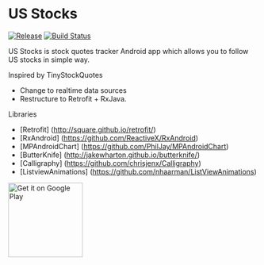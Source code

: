 # US Stocks
[![Release](https://img.shields.io/github/release/ccjeng/US-Stocks.svg)](https://github.com/ccjeng/US-Stocks/releases)
[![Build Status](https://travis-ci.org/ccjeng/US-Stocks.svg?branch=master)](https://travis-ci.org/ccjeng/US-Stocks)

US Stocks is stock quotes tracker Android app which allows you to follow US stocks in simple way. 

Inspired by TinyStockQuotes
* Change to realtime data sources
* Restructure to Retrofit + RxJava.

Libraries
* [Retrofit] (http://square.github.io/retrofit/)
* [RxAndroid] (https://github.com/ReactiveX/RxAndroid)
* [MPAndroidChart] (https://github.com/PhilJay/MPAndroidChart)
* [ButterKnife] (http://jakewharton.github.io/butterknife/)
* [Calligraphy] (https://github.com/chrisjenx/Calligraphy)
* [ListviewAnimations] (https://github.com/nhaarman/ListViewAnimations)

<a href="https://play.google.com/store/apps/details?id=com.ccjeng.stock&utm_source=global_co&utm_medium=prtnr&utm_content=Mar2515&utm_campaign=PartBadge&pcampaignid=MKT-Other-global-all-co-prtnr-py-PartBadge-Mar2515-1"><img alt="Get it on Google Play" src="https://play.google.com/intl/en_us/badges/images/generic/en-play-badge.png" width="150"/></a>
